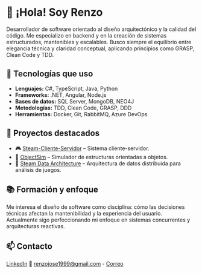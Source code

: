 # 👋 ¡Hola! Soy Renzo
Desarrollador de software orientado al diseño arquitectónico y la calidad del código.
Me especializo en backend y en la creación de sistemas estructurados, mantenibles y escalables.
Busco siempre el equilibrio entre elegancia técnica y claridad conceptual, aplicando principios como GRASP, Clean Code y TDD.

## 🧰 Tecnologías que uso
- **Lenguajes:** C#, TypeScript, Java, Python
- **Frameworks:** .NET, Angular, Node.js  
- **Bases de datos:** SQL Server, MongoDB, NEO4J
- **Metodologías:** TDD, Clean Code, GRASP, DDD
- **Herramientas:** Docker, Git, RabbitMQ, Azure DevOps

## 🧩 Proyectos destacados
- 🎮 [Steam-Cliente-Servidor](https://github.com/RenzoJse/Steam-Sistema-Cliente-Servidor) – Sistema cliente-servidor.
- 🧠 [ObjectSim](https://github.com/RenzoJse/Simulador-C-) – Simulador de estructuras orientadas a objetos.  
- 🧪 [Steam Data Architecture](https://github.com/RenzoJse/Steam-Data-Architecture) – Arquitectura de datos distribuida para análisis de juegos.

## 📚 Formación y enfoque
Me interesa el diseño de software como disciplina: cómo las decisiones técnicas afectan la mantenibilidad y la experiencia del usuario.  
Actualmente sigo perfeccionando mi enfoque en sistemas concurrentes y arquitecturas reactivas.

## 📫 Contacto

[LinkedIn](https://linkedin.com/in/renzojse) 
📧 renzojose1999@gmail.com - [Correo](mailto:renzojose1999@gmail.com)
